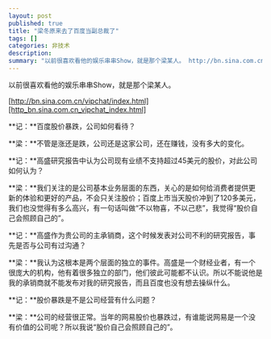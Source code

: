 ```yaml
---
layout: post
published: true
title: "梁冬原来去了百度当副总裁了"
tags: []
categories: 非技术    
description: 
summary: "以前很喜欢看他的娱乐串串Show，就是那个梁某人。 http://bn.sina.com.cn/vipchat/index.html 记：百度股价暴跌，公司如何看待？ 梁：不管是涨还是跌，公司还是这家公司，还在赚钱，没有多大的变化。 记：高"
---
```

以前很喜欢看他的娱乐串串Show，就是那个梁某人。

[http://bn.sina.com.cn/vipchat/index.html][http_bn.sina.com.cn_vipchat_index.html]

**记：**百度股价暴跌，公司如何看待？

**梁：**不管是涨还是跌，公司还是这家公司，还在赚钱，没有多大的变化。

**记：**高盛研究报告中认为公司现有业绩不支持超过45美元的股价，对此公司如何认为？

 **梁：**我们关注的是公司基本业务层面的东西，关心的是如何给消费者提供更新的体验和更好的产品，不会只关注股价；百度上市当天股价冲到了120多美元，我们也没觉得有多么高兴，有一句话叫做“不以物喜，不以己悲”，我觉得“股价自己会照顾自己的”。

**记：**高盛作为贵公司的主承销商，这个时候发表对公司不利的研究报告，事先是否与公司有过沟通？

**梁：**我认为这根本是两个层面的独立的事件。高盛是一个财经业者，有一个很庞大的机构，他有着很多独立的部门，他们彼此可能都不认识。所以不能说他是我的承销商就不能发布对我的研究报告，而且百度也没有想去操纵什么。

**记：**股价暴跌是不是公司经营有什么问题？

**梁：**公司的经营很正常。当年的网易股价也暴跌过，有谁能说网易是一个没有价值的公司呢？所以我说“股价自己会照顾自己的”。


[http_bn.sina.com.cn_vipchat_index.html]: http://bn.sina.com.cn/vipchat/index.html